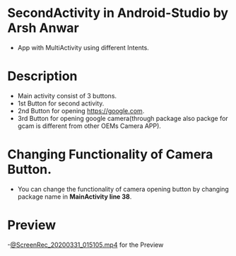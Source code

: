 # SecondActivity  in Android-Studio by Arsh Anwar
- App with MultiActivity using different Intents.

# Description
- Main activity consist of 3 buttons. 
- 1st Button for second activity.
- 2nd Button for opening https://google.com.
- 3rd Button for opening google camera(through package also packge for gcam is different from other OEMs Camera APP).

# Changing Functionality of Camera Button.
- You can change the functionality of camera opening button by changing package name in **MainActivity line 38**.

# Preview

-[@ScreenRec_20200331_015105.mp4](https://github.com/arshanwar/Second-Activity-Tutorial-Android-Studio/blob/master/ScreenRec_20200331_015105.mp4) for the Preview

